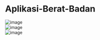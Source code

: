 # Aplikasi-Berat-Badan
![image](https://cloud.githubusercontent.com/assets/22268453/20214176/0ced9f32-a83f-11e6-94ee-ae1dc25687a1.png)<br>
![image](https://cloud.githubusercontent.com/assets/22268453/20214186/21ba276e-a83f-11e6-823a-54dd7e212361.png)<br>
![image](https://cloud.githubusercontent.com/assets/22268453/20214205/3d35ceda-a83f-11e6-9c15-e04ffb8241e8.png)<br>

